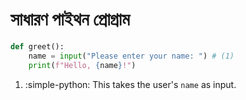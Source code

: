 # **সাধারণ পাইথন প্রোগ্রাম**

```py title="hello.py" linenums="1" hl_lines="2"
def greet():
    name = input("Please enter your name: ") # (1)
    print(f"Hello, {name}!")
```

1.  :simple-python: This takes the user's `name` as input.